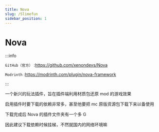 ```yaml
---
title: Nova
slug: /Slimefun
sidebar_position: 1
---
```


# Nova

:::info

`GitHub（官方）` :https://github.com/xenondevs/Nova

`Modrinth` :https://modrinth.com/plugin/nova-framework

:::

一个新兴的玩法插件，旨在插件端利用材质包还原 mod 的游戏效果

启用插件时要下载的依赖非常多，甚至他要把 mc 原版资源包下载下来以备使用

下载完成后 Nova 的插件文件夹有一个多 G

因此建议下载依赖时候挂梯，不然就国内的网络环境嘛
